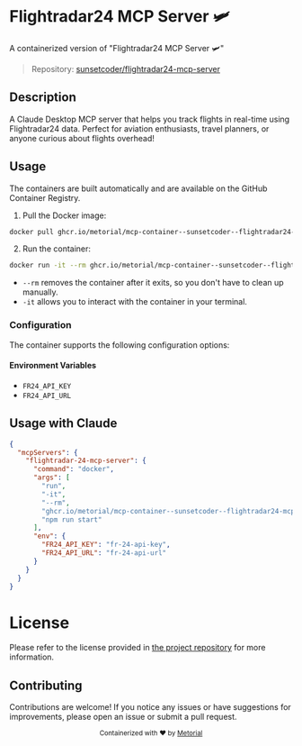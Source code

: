 
# Flightradar24 MCP Server 🛩️

A containerized version of "Flightradar24 MCP Server 🛩️"

> Repository: [sunsetcoder/flightradar24-mcp-server](https://github.com/sunsetcoder/flightradar24-mcp-server)

## Description

A Claude Desktop MCP server that helps you track flights in real-time using Flightradar24 data. Perfect for aviation enthusiasts, travel planners, or anyone curious about flights overhead!


## Usage

The containers are built automatically and are available on the GitHub Container Registry.

1. Pull the Docker image:

```bash
docker pull ghcr.io/metorial/mcp-container--sunsetcoder--flightradar24-mcp-server--flightradar-24-mcp-server
```

2. Run the container:

```bash
docker run -it --rm ghcr.io/metorial/mcp-container--sunsetcoder--flightradar24-mcp-server--flightradar-24-mcp-server 
```

- `--rm` removes the container after it exits, so you don't have to clean up manually.
- `-it` allows you to interact with the container in your terminal.


### Configuration

The container supports the following configuration options:




#### Environment Variables

- `FR24_API_KEY`
- `FR24_API_URL`




## Usage with Claude

```json
{
  "mcpServers": {
    "flightradar-24-mcp-server": {
      "command": "docker",
      "args": [
        "run",
        "-it",
        "--rm",
        "ghcr.io/metorial/mcp-container--sunsetcoder--flightradar24-mcp-server--flightradar-24-mcp-server",
        "npm run start"
      ],
      "env": {
        "FR24_API_KEY": "fr-24-api-key",
        "FR24_API_URL": "fr-24-api-url"
      }
    }
  }
}
```

# License

Please refer to the license provided in [the project repository](https://github.com/sunsetcoder/flightradar24-mcp-server) for more information.

## Contributing

Contributions are welcome! If you notice any issues or have suggestions for improvements, please open an issue or submit a pull request.

<div align="center">
  <sub>Containerized with ❤️ by <a href="https://metorial.com">Metorial</a></sub>
</div>
  